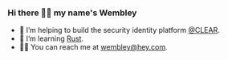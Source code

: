### Hi there 👋🏾 my name's Wembley

- 🔭 I’m helping to build the security identity platform [@CLEAR](https://clearme.com).
- 🦀 I’m learning [Rust](https://rust-lang.org).
- 👋🏾 You can reach me at <wembley@hey.com>.

